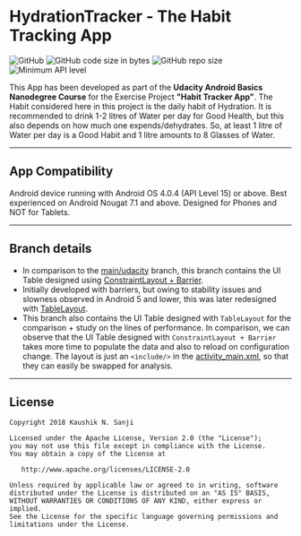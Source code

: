 # HydrationTracker - The Habit Tracking App

![GitHub](https://img.shields.io/github/license/kaushiknsanji/HydrationTracker_Demo_App)  ![GitHub code size in bytes](https://img.shields.io/github/languages/code-size/kaushiknsanji/HydrationTracker_Demo_App)  ![GitHub repo size](https://img.shields.io/github/repo-size/kaushiknsanji/HydrationTracker_Demo_App)  ![Minimum API level](https://img.shields.io/badge/API-15+-yellow)

This App has been developed as part of the **Udacity Android Basics Nanodegree Course** for the Exercise Project **"Habit Tracker App"**. The Habit considered here in this project is the daily habit of Hydration. It is recommended to drink 1-2 litres of Water per day for Good Health, but this also depends on how much one expends/dehydrates. So, at least 1 litre of Water per day is a Good Habit and 1 litre amounts to 8 Glasses of Water.

---

## App Compatibility

Android device running with Android OS 4.0.4 (API Level 15) or above. Best experienced on Android Nougat 7.1 and above. Designed for Phones and NOT for Tablets.

---

## Branch details

* In comparison to the [main/udacity](https://github.com/kaushiknsanji/HydrationTracker_Demo_App/tree/udacity) branch, this branch contains the UI Table designed using [ConstraintLayout + Barrier](/app/src/main/res/layout/layout_table_barrier.xml).
* Initially developed with barriers, but owing to stability issues and slowness observed in Android 5 and lower, this was later redesigned with [TableLayout](/app/src/main/res/layout/layout_table.xml).
* This branch also contains the UI Table designed with `TableLayout` for the comparison + study on the lines of performance. In comparison, we can observe that the UI Table designed with `ConstraintLayout + Barrier` takes more time to populate the data and also to reload on configuration change. The layout is just an `<include/>` in the [activity_main.xml](https://github.com/kaushiknsanji/HydrationTracker_Demo_App/blob/test-table_barrier/app/src/main/res/layout/activity_main.xml#L96-L105), so that they can easily be swapped for analysis.

---

## License

```
Copyright 2018 Kaushik N. Sanji

Licensed under the Apache License, Version 2.0 (the "License"); 
you may not use this file except in compliance with the License. 
You may obtain a copy of the License at

   http://www.apache.org/licenses/LICENSE-2.0
   
Unless required by applicable law or agreed to in writing, software
distributed under the License is distributed on an "AS IS" BASIS,
WITHOUT WARRANTIES OR CONDITIONS OF ANY KIND, either express or implied.
See the License for the specific language governing permissions and
limitations under the License.
```